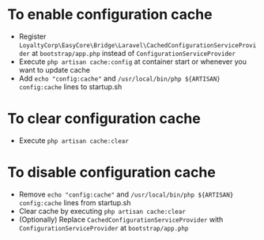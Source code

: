 # To enable configuration cache

- Register `LoyaltyCorp\EasyCore\Bridge\Laravel\CachedConfigurationServiceProvider` at `bootstrap/app.php`
  instead of `ConfigurationServiceProvider`
- Execute `php artisan cache:config` at container start or whenever you want to update cache
- Add `echo "config:cache"` and `/usr/local/bin/php ${ARTISAN} config:cache` lines to startup.sh

# To clear configuration cache

- Execute `php artisan cache:clear`

# To disable configuration cache

- Remove `echo "config:cache"` and `/usr/local/bin/php ${ARTISAN} config:cache` lines from startup.sh
- Clear cache by executing `php artisan cache:clear`
- (Optionally) Replace `CachedConfigurationServiceProvider` with `ConfigurationServiceProvider` at `bootstrap/app.php`